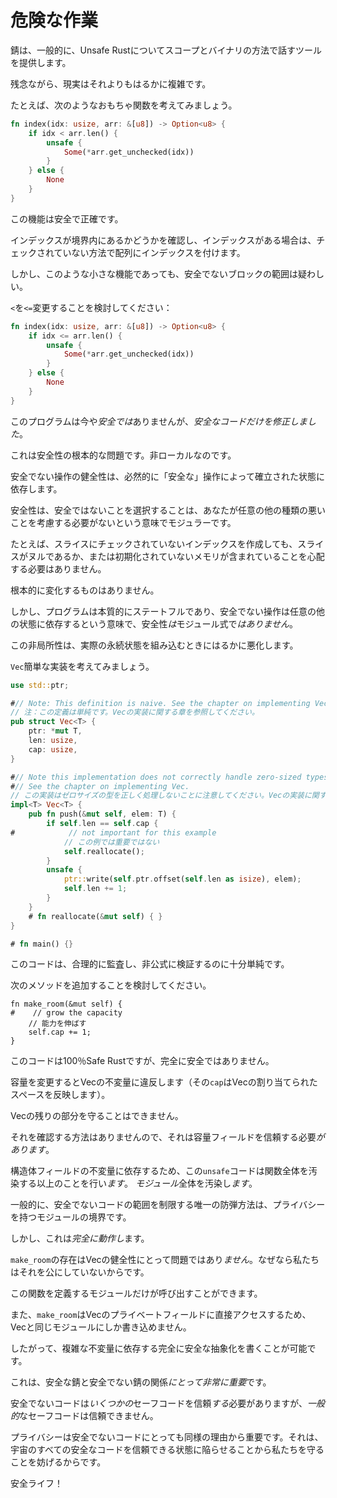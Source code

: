 # <!--Working with Unsafe--> 危険な作業

<!--Rust generally only gives us the tools to talk about Unsafe Rust in a scoped and binary manner.-->
錆は、一般的に、Unsafe Rustについてスコープとバイナリの方法で話すツールを提供します。
<!--Unfortunately, reality is significantly more complicated than that.-->
残念ながら、現実はそれよりもはるかに複雑です。
<!--For instance, consider the following toy function:-->
たとえば、次のようなおもちゃ関数を考えてみましょう。

```rust
fn index(idx: usize, arr: &[u8]) -> Option<u8> {
    if idx < arr.len() {
        unsafe {
            Some(*arr.get_unchecked(idx))
        }
    } else {
        None
    }
}
```

<!--This function is safe and correct.-->
この機能は安全で正確です。
<!--We check that the index is in bounds, and if it is, index into the array in an unchecked manner.-->
インデックスが境界内にあるかどうかを確認し、インデックスがある場合は、チェックされていない方法で配列にインデックスを付けます。
<!--But even in such a trivial function, the scope of the unsafe block is questionable.-->
しかし、このような小さな機能であっても、安全でないブロックの範囲は疑わしい。
<!--Consider changing the `<` to a `<=`:-->
`<`を`<=`変更することを検討してください：

```rust
fn index(idx: usize, arr: &[u8]) -> Option<u8> {
    if idx <= arr.len() {
        unsafe {
            Some(*arr.get_unchecked(idx))
        }
    } else {
        None
    }
}
```

<!--This program is now unsound, and yet *we only modified safe code*.-->
このプログラムは今や*安全では*ありませんが、*安全なコードだけを修正しました*。
<!--This is the fundamental problem of safety: it's non-local.-->
これは安全性の根本的な問題です。非ローカルなのです。
<!--The soundness of our unsafe operations necessarily depends on the state established by otherwise "safe"operations.-->
安全でない操作の健全性は、必然的に「安全な」操作によって確立された状態に依存します。

<!--Safety is modular in the sense that opting into unsafety doesn't require you to consider arbitrary other kinds of badness.-->
安全性は、安全ではないことを選択することは、あなたが任意の他の種類の悪いことを考慮する必要がないという意味でモジュラーです。
<!--For instance, doing an unchecked index into a slice doesn't mean you suddenly need to worry about the slice being null or containing uninitialized memory.-->
たとえば、スライスにチェックされていないインデックスを作成しても、スライスがヌルであるか、または初期化されていないメモリが含まれていることを心配する必要はありません。
<!--Nothing fundamentally changes.-->
根本的に変化するものはありません。
<!--However safety *isn't* modular in the sense that programs are inherently stateful and your unsafe operations may depend on arbitrary other state.-->
しかし、プログラムは本質的にステートフルであり、安全でない操作は任意の他の状態に依存するという意味で、安全性*は*モジュール式で*はありません*。

<!--This non-locality gets much worse when we incorporate actual persistent state.-->
この非局所性は、実際の永続状態を組み込むときにはるかに悪化します。
<!--Consider a simple implementation of `Vec`:-->
`Vec`簡単な実装を考えてみましょう。

```rust
use std::ptr;

#// Note: This definition is naive. See the chapter on implementing Vec.
// 注：この定義は単純です。Vecの実装に関する章を参照してください。
pub struct Vec<T> {
    ptr: *mut T,
    len: usize,
    cap: usize,
}

#// Note this implementation does not correctly handle zero-sized types.
#// See the chapter on implementing Vec.
// この実装はゼロサイズの型を正しく処理しないことに注意してください。Vecの実装に関する章を参照してください。
impl<T> Vec<T> {
    pub fn push(&mut self, elem: T) {
        if self.len == self.cap {
#            // not important for this example
            // この例では重要ではない
            self.reallocate();
        }
        unsafe {
            ptr::write(self.ptr.offset(self.len as isize), elem);
            self.len += 1;
        }
    }
    # fn reallocate(&mut self) { }
}

# fn main() {}
```

<!--This code is simple enough to reasonably audit and informally verify.-->
このコードは、合理的に監査し、非公式に検証するのに十分単純です。
<!--Now consider adding the following method:-->
次のメソッドを追加することを検討してください。

```rust,ignore
fn make_room(&mut self) {
#    // grow the capacity
    // 能力を伸ばす
    self.cap += 1;
}
```

<!--This code is 100% Safe Rust but it is also completely unsound.-->
このコードは100％Safe Rustですが、完全に安全ではありません。
<!--Changing the capacity violates the invariants of Vec (that `cap` reflects the allocated space in the Vec).-->
容量を変更するとVecの不変量に​​違反します（その`cap`はVecの割り当てられたスペースを反映します）。
<!--This is not something the rest of Vec can guard against.-->
Vecの残りの部分を守ることはできません。
<!--It *has* to trust the capacity field because there's no way to verify it.-->
それを確認する方法はありませんので、それは容量フィールドを信頼する必要*があります*。

<!--Because it relies on invariants of a struct field, this `unsafe` code does more than pollute a whole function: it pollutes a whole *module*.-->
構造体フィールドの不変量に​​依存するため、この`unsafe`コードは関数全体を汚染する以上のことを行い*ます*。 *モジュール*全体を汚染し*ます*。
<!--Generally, the only bullet-proof way to limit the scope of unsafe code is at the module boundary with privacy.-->
一般的に、安全でないコードの範囲を制限する唯一の防弾方法は、プライバシーを持つモジュールの境界です。

<!--However this works *perfectly*.-->
しかし、これは*完全に動作し*ます。
<!--The existence of `make_room` is *not* a problem for the soundness of Vec because we didn't mark it as public.-->
`make_room`の存在はVecの健全性にとって問題ではあり*ません*。なぜなら私たちはそれを公にしていないからです。
<!--Only the module that defines this function can call it.-->
この関数を定義するモジュールだけが呼び出すことができます。
<!--Also, `make_room` directly accesses the private fields of Vec, so it can only be written in the same module as Vec.-->
また、`make_room`はVecのプライベートフィールドに直接アクセスするため、Vecと同じモジュールにしか書き込めません。

<!--It is therefore possible for us to write a completely safe abstraction that relies on complex invariants.-->
したがって、複雑な不変量に依存する完全に安全な抽象化を書くことが可能です。
<!--This is *critical* to the relationship between Safe Rust and Unsafe Rust.-->
これは、安全な錆と安全でない錆の関係*にとって非常に重要*です。

<!--We have already seen that Unsafe code must trust *some* Safe code, but shouldn't trust *generic* Safe code.-->
安全でないコードは*いくつかの*セーフコードを信頼*する*必要がありますが、*一般的*なセーフコードは信頼できません。
<!--Privacy is important to unsafe code for similar reasons: it prevents us from having to trust all the safe code in the universe from messing with our trusted state.-->
プライバシーは安全でないコードにとっても同様の理由から重要です。それは、宇宙のすべての安全なコードを信頼できる状態に陥らせることから私たちを守ることを妨げるからです。

<!--Safety lives!-->
安全ライフ！

